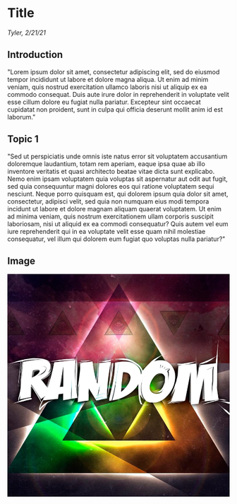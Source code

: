 # Title
*Tyler, 2/21/21*

## Introduction 
"Lorem ipsum dolor sit amet, consectetur adipiscing elit, sed do eiusmod tempor incididunt ut labore et dolore magna aliqua. 
Ut enim ad minim veniam, quis nostrud exercitation ullamco laboris nisi ut aliquip ex ea commodo consequat. Duis aute irure 
dolor in reprehenderit in voluptate velit esse cillum dolore eu fugiat nulla pariatur. Excepteur sint occaecat cupidatat non 
proident, sunt in culpa qui officia deserunt mollit anim id est laborum."

## Topic 1
"Sed ut perspiciatis unde omnis iste natus error sit voluptatem accusantium doloremque laudantium, totam rem aperiam, eaque 
ipsa quae ab illo inventore veritatis et quasi architecto beatae vitae dicta sunt explicabo. Nemo enim ipsam voluptatem quia 
voluptas sit aspernatur aut odit aut fugit, sed quia consequuntur magni dolores eos qui ratione voluptatem sequi nesciunt. 
Neque porro quisquam est, qui dolorem ipsum quia dolor sit amet, consectetur, adipisci velit, sed quia non numquam eius modi 
tempora incidunt ut labore et dolore magnam aliquam quaerat voluptatem. Ut enim ad minima veniam, quis nostrum exercitationem 
ullam corporis suscipit laboriosam, nisi ut aliquid ex ea commodi consequatur? Quis autem vel eum iure reprehenderit qui in 
ea voluptate velit esse quam nihil molestiae consequatur, vel illum qui dolorem eum fugiat quo voluptas nulla pariatur?"

## Image
![alt text](random.jpg "Image results")
